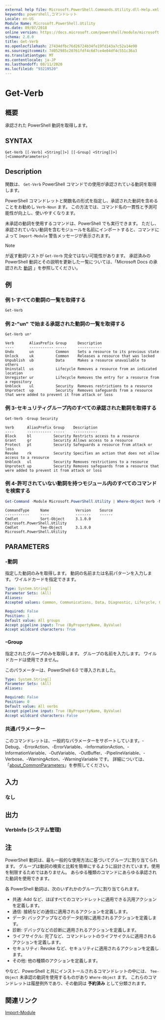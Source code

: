 ```yaml
---
external help file: Microsoft.PowerShell.Commands.Utility.dll-Help.xml
keywords: powershell,コマンドレット
Locale: en-US
Module Name: Microsoft.PowerShell.Utility
ms.date: 09/07/2018
online version: https://docs.microsoft.com/powershell/module/microsoft.powershell.utility/get-verb?view=powershell-7.1&WT.mc_id=ps-gethelp
schema: 2.0.0
title: Get-Verb
ms.openlocfilehash: 27434dfbc76d26724b34fe19fd143a7c52a14e90
ms.sourcegitcommit: 7d052985c20761fdf4c6d7ce4e04df4c551c36a3
ms.translationtype: MT
ms.contentlocale: ja-JP
ms.lasthandoff: 08/11/2020
ms.locfileid: "93219520"
---
```

# Get-Verb

## 概要
承認された PowerShell 動詞を取得します。

## SYNTAX

```
Get-Verb [[-Verb] <String[]>] [[-Group] <String[]>] [<CommonParameters>]
```

## Description

関数は、 `Get-Verb` PowerShell コマンドでの使用が承認されている動詞を取得します。

PowerShell コマンドレットと関数名の形式を指定し、承認された動詞を含めることをお勧めし `Verb-Noun` ます。 この方法では、コマンド名の一貫性と予測可能性が向上し、使いやすくなります。

未承認の動詞を使用するコマンドは、PowerShell でも実行できます。 ただし、承認されていない動詞を含むモジュールを名前にインポートすると、コマンドによって `Import-Module` 警告メッセージが表示されます。

> [!NOTE]
> が返す動詞リストが `Get-Verb` 完全ではない可能性があります。 承認済みの PowerShell 動詞とその説明を更新した一覧については、「Microsoft Docs の承認された [動詞](../../docs-conceptual/developer/cmdlet/approved-verbs-for-windows-powershell-commands.md) 」を参照してください。

## 例

### 例 1-すべての動詞の一覧を取得する

```powershell
Get-Verb
```

### 例 2-"un" で始まる承認された動詞の一覧を取得する

```powershell
Get-Verb un*
```

```Output
Verb       AliasPrefix Group     Description
----       ----------- -----     -----------
Undo       un          Common    Sets a resource to its previous state
Unlock     uk          Common    Releases a resource that was locked
Unpublish  ub          Data      Makes a resource unavailable to others
Uninstall  us          Lifecycle Removes a resource from an indicated location
Unregister ur          Lifecycle Removes the entry for a resource from a repository
Unblock    ul          Security  Removes restrictions to a resource
Unprotect  up          Security  Removes safeguards from a resource that were added to prevent it from attack or loss
```

### 例 3-セキュリティグループ内のすべての承認された動詞を取得する

```powershell
Get-Verb -Group Security
```

```Output
Verb      AliasPrefix Group    Description
----      ----------- -----    -----------
Block     bl          Security Restricts access to a resource
Grant     gr          Security Allows access to a resource
Protect   pt          Security Safeguards a resource from attack or loss
Revoke    rk          Security Specifies an action that does not allow access to a resource
Unblock   ul          Security Removes restrictions to a resource
Unprotect up          Security Removes safeguards from a resource that were added to prevent it from attack or loss
```

### 例 4-許可されていない動詞を持つモジュール内のすべてのコマンドを検索する

```powershell
Get-Command -Module Microsoft.PowerShell.Utility | Where-Object Verb -NotIn (Get-Verb).Verb
```

```Output
CommandType     Name            Version    Source
-----------     ----            -------    ------
Cmdlet          Sort-Object     3.1.0.0    Microsoft.PowerShell.Utility
Cmdlet          Tee-Object      3.1.0.0    Microsoft.PowerShell.Utility
```

## PARAMETERS

### -動詞

指定した動詞のみを取得します。 動詞の名前または名前パターンを入力します。 ワイルドカードを指定できます。

```yaml
Type: System.String[]
Parameter Sets: (All)
Aliases:
Accepted values: Common, Communications, Data, Diagnostic, Lifecycle, Other, Security

Required: False
Position: 1
Default value: All groups
Accept pipeline input: True (ByPropertyName, ByValue)
Accept wildcard characters: True
```

### -Group

指定されたグループのみを取得します。 グループの名前を入力します。 ワイルドカードは使用できません。

このパラメーターは、PowerShell 6.0 で導入されました。

```yaml
Type: System.String[]
Parameter Sets: (All)
Aliases:

Required: False
Position: 0
Default value: All verbs
Accept pipeline input: True (ByPropertyName, ByValue)
Accept wildcard characters: False
```

### 共通パラメーター

このコマンドレットは、一般的なパラメーターをサポートしています。-Debug、-ErrorAction、-ErrorVariable、-InformationAction、-InformationVariable、-OutVariable、-OutBuffer、-PipelineVariable、-Verbose、-WarningAction、-WarningVariable です。 詳細については、「[about_CommonParameters](https://go.microsoft.com/fwlink/?LinkID=113216)」を参照してください。

## 入力

### なし

## 出力

### VerbInfo (システム管理)

## 注

PowerShell 動詞は、最も一般的な使用方法に基づいてグループに割り当てられます。 グループは動詞の検索と比較を簡単にするように設計されています。使用を制限するためではありません。 あらゆる種類のコマンドにあらゆる承認された動詞を使用できます。

各 PowerShell 動詞は、次のいずれかのグループに割り当てられます。

- 共通: Add など、ほぼすべてのコマンドレットに適用できる汎用アクションを定義します。
- 通信: 接続などの通信に適用されるアクションを定義します。
- データ: バックアップなどのデータ処理に適用されるアクションを定義します。
- 診断: デバッグなどの診断に適用されるアクションを定義します。
- ライフサイクル: 完了など、コマンドレットのライフサイクルに適用されるアクションを定義します。
- セキュリティ: Revoke など、セキュリティに適用されるアクションを定義します。
- その他: 他の種類のアクションを定義します。

やなど、PowerShell と共にインストールされるコマンドレットの中には、 `Tee-Object` 未承認の動詞を使用するものがあり `Where-Object` ます。 これらのコマンドレットは履歴例外であり、その動詞は **予約済み** として分類されます。

## 関連リンク

[Import-Module](../microsoft.powershell.core/import-module.md)

